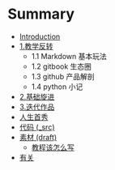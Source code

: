# Summary

* [Introduction](README.md)
* [1.教学反转](0MOOC/README.md)
   * 1.1 Markdown 基本玩法
   * 1.2 gitbook 生态圈
   * 1.3 github 产品解剖
   * 1.4 python 小记
* [2.基础旋进](1sTry/README.md)
* [3.迭代作品](2nDev/README.md)
* [人生首秀](3rDemo/README.md)
* [代码 (_src)](_src/README.md)
* [素材 (draft)](draft/README.md)
   * [教程该怎么写](draft/how2tutorial.md)
* [有关](ABOUT.md)

